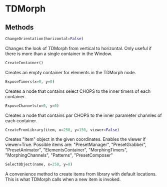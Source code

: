 # TDMorph 

## Methods

```python
ChangeOrientation(horizontal=False)
```
Changes the look of TDMorph from vertical to horizontal. Only useful if there is more than a single container in the Window.
  
```python
CreateContainer()
```
Creates an empty container for elements in the TDMorph node.

```python
ExposeTimers(x=0, y=0)
```
Creates a node that contains select CHOPS to the inner timers of each container.

```python
ExposeChannels(x=0, y=0)
```
Creates a node that contains par CHOPS to the inner parameter channles of each container.

```python
CreateFromLibrary(item, x=250, y=150, viewer=False)
```
Creates "item" object in the given coordinates. Enables the viewer if viewer=True. Possible items are:
"PresetManager", "PresetGrabber", "PresetAnimator", "ElementsContainer", "MorphingTimers", "MorphingChannels", "Patterns", "PresetComposer"


```python
SelectObject(name, x=250, y=0)
```
A convenience method to create items from library with default locations. This is what TDMorph calls when a new item is invoked.

